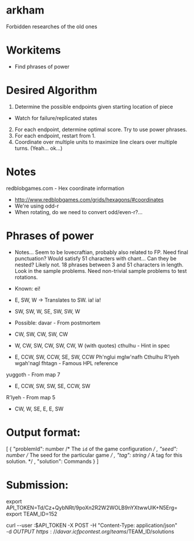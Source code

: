 # arkham
Forbidden researches of the old ones

# Workitems
- Find phrases of power

# Desired Algorithm
1. Determine the possible endpoints given starting location of piece
 - Watch for failure/replicated states
2. For each endpoint, determine optimal score. Try to use power phrases.
3. For each endpoint, restart from 1.
4. Coordinate over multiple units to maximize line clears over multiple turns.
   (Yeah... ok...)

# Notes
  redblobgames.com - Hex coordinate information
  - http://www.redblobgames.com/grids/hexagons/#coordinates
  - We're using odd-r
  - When rotating, do we need to convert odd/even-r?...

# Phrases of power
- Notes...
  Seem to be lovecraftian, probably also related to FP.
  Need final punctuation? Would satisfy 51 characters with chant...
  Can they be nested? Likely not.
  18 phrases between 3 and 51 characters in length.
  Look in the sample problems.
  Need non-trivial sample problems to test rotations.

- Known:
ei!
 - E, SW, W -> Translates to SW.
ia! ia!
 - SW, SW, W, SE, SW, SW, W

- Possible:
davar - From postmortem
 - CW, SW, CW, SW, CW
 - W, CW, SW, CW, SW, CW, W (with quotes)
cthulhu - Hint in spec
 - E, CCW, SW, CCW, SE, SW, CCW
Ph'nglui mglw'nafh Cthulhu R'lyeh wgah'nagl fhtagn - Famous HPL reference

yuggoth - From map 7
 - E, CCW, SW, SW, SE, CCW, SW

R'lyeh - From map 5
 - CW, W, SE, E, E, SW



# Output format:
[ { "problemId": number   /* The `id` of the game configuration */
  , "seed":      number   /* The seed for the particular game */
  , "tag":       string   /* A tag for this solution. */
  , "solution":  Commands
  }
]

# Submission:
export API_TOKEN=Td/Cz+QybNRt/9poXn2R2W2WOLB9nYXtwwUlK+N5Erg=
export TEAM_ID=152

curl --user :$API_TOKEN -X POST -H "Content-Type: application/json" \
        -d $OUTPUT \
        https://davar.icfpcontest.org/teams/$TEAM_ID/solutions


